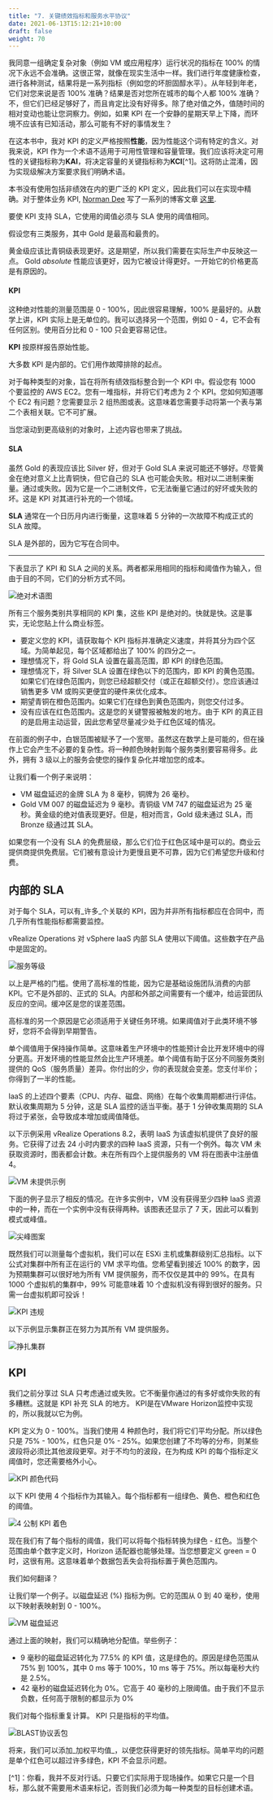 ```yaml
---
title: "7. 关键绩效指标和服务水平协议"
date: 2021-06-13T15:12:21+10:00
draft: false
weight: 70
---
```


我同意一组确定复杂对象（例如 VM 或应用程序）运行状况的指标在 100% 的情况下永远不会准确。这很正常，就像在现实生活中一样。我们进行年度健康检查，进行各种测试，结果将是一系列指标（例如您的坏胆固醇水平）。从年轻到年老，它们对您来说是否 100% 准确？结果是否对您所在城市的每个人都 100% 准确？不，但它们已经足够好了，而且肯定比没有好得多。除了绝对值之外，值随时间的相对变动也能让您洞察力。例如，如果 KPI 在一个安静的星期天早上下降，而环境不应该有已知活动，那么可能有不好的事情发生？

在这本书中，我对 KPI 的定义严格按照**性能**，因为性能这个词有特定的含义。对我来说，KPI 作为一个术语不适用于可用性管理和容量管理。我们应该将决定可用性的关键指标称为**KAI**，将决定容量的关键指标称为**KCI**[^1]。这将防止混淆，因为实现级解决方案要求我们明确术语。

本书没有使用包括非绩效在内的更广泛的 KPI 定义，因此我们可以在实现中精确。对于整体业务 KPI, [Norman Dee](https://blogs.vmware.com/services-education-insights/author/ndee) 写了一系列的博客文章 [这里](https://blogs.vmware.com/services-education-insights/2020/05/getting-started-with-kpis-and-metrics-part-1-their-importance-and-value.html).

要使 KPI 支持 SLA，它使用的阈值必须与 SLA 使用的阈值相同。

假设您有三类服务，其中 Gold 是最高和最贵的。

黄金级应该比青铜级表现更好。这是期望，所以我们需要在实际生产中反映这一点。 Gold _absolute_ 性能应该更好，因为它被设计得更好。一开始它的价格更高是有原因的。

#### KPI

这种绝对性能的测量范围是 0 - 100%，因此很容易理解，100% 是最好的。从数学上讲，KPI 实际上是无单位的。我可以选择另一个范围，例如 0 - 4，它不会有任何区别。使用百分比和 0 - 100 只会更容易记住。

**KPI** 按原样报告原始性能。

大多数 KPI 是内部的。它们用作故障排除的起点。

对于每种类型的对象，旨在将所有绩效指标整合到一个 KPI 中。假设您有 1000 个要监控的 AWS EC2。您有一堆指标，并将它们考虑为 2 个 KPI。您如何知道哪个 EC2 有问题？您需要显示 2 组热图或表。这意味着您需要手动将第一个表与第二个表相关联。它不可扩展。

当您滚动到更高级别的对象时，上述内容也带来了挑战。

#### SLA

虽然 Gold 的表现应该比 Silver 好，但对于 Gold SLA 来说可能还不够好。尽管黄金在绝对意义上比青铜快，但它自己的 SLA 也可能会失败。相对以二进制来衡量。通过或失败。因为它是一个二进制文件，它无法衡量它通过的好坏或失败的坏。这是 KPI 对其进行补充的一个领域。

**SLA** 通常在一个日历月内进行衡量，这意味着 5 分钟的一次故障不构成正式的 SLA 故障。

SLA 是外部的，因为它写在合同中。

-----

下表显示了 KPI 和 SLA 之间的关系。两者都采用相同的指标和阈值作为输入，但由于目的不同，它们的分析方式不同。

![绝对术语图](1.2.7-fig-1.png)

所有三个服务类别共享相同的 KPI 集，这些 KPI 是绝对的。快就是快。这是事实，无论您贴上什么商业标签。

- 要定义您的 KPI，请获取每个 KPI 指标并准确定义速度，并将其分为四个区域。为简单起见，每个区域都给出了 100% 的四分之一。
- 理想情况下，将 Gold SLA 设置在最高范围，即 KPI 的绿色范围。
- 理想情况下，将 Silver SLA 设置在绿色以下的范围内，即 KPI 的黄色范围。如果它们在绿色范围内，则您已经超额交付（或正在超额交付）。您应该通过销售更多 VM 或购买更便宜的硬件来优化成本。
- 期望青铜在橙色范围内。如果它们在绿色到黄色范围内，则您交付过多。
- 没有应该在红色范围内。这是您的关键警报被触发的地方。由于 KPI 的真正目的是启用主动运营，因此您希望尽量减少处于红色区域的情况。

在前面的例子中，白银范围被赋予了一个宽带。虽然这在数学上是可能的，但在操作上它会产生不必要的复杂性。将一种颜色映射到每个服务类别要容易得多。此外，拥有 3 级以上的服务会使您的操作复杂化并增加您的成本。

让我们看一个例子来说明：

- VM 磁盘延迟的金牌 SLA 为 8 毫秒，铜牌为 26 毫秒。
- Gold VM 007 的磁盘延迟为 9 毫秒。青铜级 VM 747 的磁盘延迟为 25 毫秒。黄金级的绝对值表现更好。但是，相对而言，Gold 级未通过 SLA，而 Bronze 级通过其 SLA。

如果您有一个没有 SLA 的免费层级，那么它们位于红色区域中是可以的。商业云提供商提供免费层。它们被有意设计为更慢且更不可靠，因为它们希望您升级和付费。

## 内部的 SLA

对于每个 SLA，可以有_许多_个关联的 KPI，因为并非所有指标都应在合同中，而几乎所有性能指标都需要监控。

vRealize Operations 对 vSphere IaaS 内部 SLA 使用以下阈值。这些数字在产品中是固定的。

![服务等级](1.2.7-fig-2.png)

以上是严格的门槛。使用了高标准的性能，因为它是基础设施团队消费的内部 KPI。它不是外部的、正式的 SLA。内部和外部之间需要有一个缓冲，给运营团队反应的空间。缓冲区是您的误差范围。

高标准的另一个原因是它必须适用于关键任务环境。如果阈值对于此类环境不够好，您将不会得到早期警告。

单个阈值用于保持操作简单。这意味着生产环境中的性能预计会比开发环境中的得分更高。开发环境的性能显然会比生产环境差。单个阈值有助于区分不同服务类别提供的 QoS（服务质量）差异。你付出的少，你的表现就会变差。您支付半价；你得到了一半的性能。

IaaS 的上述四个要素（CPU、内存、磁盘、网络）在每个收集周期都进行评估。默认收集周期为 5 分钟，这是 SLA 监控的适当平衡。基于 1 分钟收集周期的 SLA 将过于紧张，会导致成本增加或阈值降低。

以下示例采用 vRealize Operations 8.2，表明 IaaS 为该虚拟机提供了良好的服务。它获得了过去 24 小时内要求的四种 IaaS 资源，只有一个例外。每次 VM 未获取资源时，图表都会计数。未在所有四个上提供服务的 VM 将在图表中注册值 4。

![VM 未提供示例](1.2.7-fig-3.png)

下面的例子显示了相反的情况。在许多实例中，VM 没有获得至少四种 IaaS 资源中的一种，而在一个实例中没有获得两种。该图表还显示了 7 天，因此可以看到模式或峰值。

![尖峰图案](1.2.7-fig-4.png)

既然我们可以测量每个虚拟机，我们可以在 ESXi 主机或集群级别汇总指标。以下公式对集群中所有正在运行的 VM 求平均值。您希望看到接近 100% 的数字，因为预期集群可以很好地为所有 VM 提供服务，而不仅仅是其中的 99%。在具有 1000 个虚拟机的集群中，99% 可能意味着 10 个虚拟机没有得到很好的服务。只需一台虚拟机即可投诉！

![KPI 违规](1.2.7-fig-5.png)

以下示例显示集群正在努力为其所有 VM 提供服务。

![挣扎集群](1.2.7-fig-6.png)

## KPI

我们之前分享过 SLA 只考虑通过或失败。它不衡量你通过的有多好或你失败的有多糟糕。这就是 KPI 补充 SLA 的地方。 KPI是在VMware Horizo​​n监控中实现的，所以我就以它为例。

KPI 定义为 0 - 100%。当我们使用 4 种颜色时，我们将它们平均分配。所以绿色只是 75% - 100%，红色只是 0% - 25%。如果您创建了不均等的分布，则某些波段将必须比其他波段更窄。对于不均匀的波段，在为构成 KPI 的每个指标定义阈值时，您还需要格外小心。

![KPI 颜色代码](1.2.7-fig-7.png)

以下 KPI 使用 4 个指标作为其输入。每个指标都有一组绿色、黄色、橙色和红色的阈值。

![4 公制 KPI 着色](1.2.7-fig-8.png)

现在我们有了每个指标的阈值，我们可以将每个指标转换为绿色 - 红色。当整个范围由单个数字定义时，Horizo​​n 适配器也能够处理。当您想要定义 green = 0 时，这很有用。这意味着单个数据包丢失会将指标置于黄色范围内。

我们如何翻译？

让我们举一个例子。以磁盘延迟 (%) 指标为例。它的范围从 0 到 40 毫秒，使用以下映射表映射到 0 - 100%。

![VM 磁盘延迟](1.2.7-fig-9.png)

通过上面的映射，我们可以精确地分配值。举些例子：

- 9 毫秒的磁盘延迟转化为 77.5% 的 KPI 值，这是绿色的。原因是绿色范围从 75% 到 100%，其中 0 ms 等于 100%，10 ms 等于 75%。所以每毫秒大约是 2.5%。
- 42 毫秒的磁盘延迟转化为 0%。它高于 40 毫秒的上限阈值。由于我们不显示负数，任何高于限制的都显示为 0%

我们对每个指标重复计算。 KPI 只是指标的平均值。

![BLAST协议丢包](1.2.7-fig-10.png)

将来，我们可以添加_加权平均值_，以便您获得更好的领先指标。简单平均的问题是单个红色可以超过许多绿色，KPI 不会显示问题。

[^1]：你看，我并不反对行话。只要它们实际用于现场操作。如果它只是一个目标，那么就不需要用术语来标记，否则我们必须为每一种类型的目标创建术语。